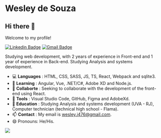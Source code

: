 # Wesley de Souza 

## Hi there 👋

Welcome to my profile!

[![Linkedin Badge](https://img.shields.io/badge/-LinkedIn-blue?style=flat-square&logo=Linkedin&logoColor=white&link=https://www.linkedin.com/in/wesley-de-souza-851271161/)](https://www.linkedin.com/in/wesley-de-souza-851271161/)
[![Gmail Badge](https://img.shields.io/badge/-Gmail-c14438?style=flat-square&logo=Gmail&logoColor=white&link=mailto:wesley.i476@gmail.com)](mailto:wesley.i476@gmail.com)

Studying web development, with 2 years of experience in Front-end and 1 year of experience in Back-end. Studying Analysis and systems development.

- :computer: **Languages** : HTML, CSS, SASS, JS, TS, React, Webpack and sqlite3.
- 🌱 **Learning** : Angular, Vue, .NET/C#, Adobe XD and Node.js.
- 👯 **Collaborte** : Seeking to collaborate with the development of the front-end using React.
- :hammer: **Tools** : Visual Studio Code, GitHub, Figma and AdobeXd.
- :book: **Education** : Studying Analysis and systems development (UVA - RJ), Computer technician (technical high school - Flama).
- 📫 **Contact** : My email is wesley.i476@gmail.com.
- 😄 Pronouns: He/His.

<!--
**WeslynSouza/WeslynSouza** is a ✨ _special_ ✨ repository because its `README.md` (this file) appears on your GitHub profile.

Here are some ideas to get you started:

- 🔭 I’m currently working on ...
- 🌱 I’m currently learning ...
- 👯 I’m looking to collaborate on ...
- 🤔 I’m looking for help with ...
- 💬 Ask me about ...
- 📫 How to reach me: ...
- 😄 Pronouns: ...
- ⚡ Fun fact: ...
-->

<img src="https://github-readme-stats.vercel.app/api?username=weslynsouza&&show_icons=true&title_color=ffffff&icon_color=bb2acf&text_color=daf7dc&bg_color=151515"/>

